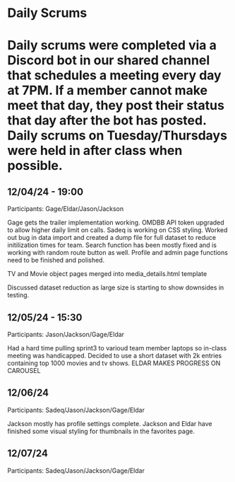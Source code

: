# Daily Scrums

# Daily scrums were completed via a Discord bot in our shared channel that schedules a meeting every day at 7PM. If a member cannot make meet that day, they post their status that day after the bot has posted. Daily scrums on Tuesday/Thursdays were held in after class when possible. 


## 12/04/24 - 19:00

Participants: Gage/Eldar/Jason/Jackson

Gage gets the trailer implementation working. OMDBB API token upgraded to allow higher daily limit on calls. Sadeq is working on CSS styling. Worked out bug in data import and created a dump file for full dataset to reduce initilization times for team. Search function has been mostly fixed and is working with random route button as well. Profile and admin page functions need to be finished and polished. 

TV and Movie object pages merged into media_details.html template

Discussed dataset reduction as large size is starting to show downsides in testing.

## 12/05/24 - 15:30

Participants: Jason/Jackson/Gage/Eldar 

Had a hard time pulling sprint3 to varioud team member laptops so in-class meeting was handicapped. Decided to use a short dataset with 2k entries containing top 1000 movies and tv shows. ELDAR MAKES PROGRESS ON CAROUSEL

## 12/06/24 

Participants: Sadeq/Jason/Jackson/Gage/Eldar

Jackson mostly has profile settings complete. Jackson and Eldar have finished some visual styling for thumbnails in the favorites page. 

## 12/07/24 

Participants: Sadeq/Jason/Jackson/Gage/Eldar

